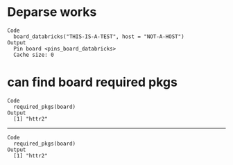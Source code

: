 # Deparse works

    Code
      board_databricks("THIS-IS-A-TEST", host = "NOT-A-HOST")
    Output
      Pin board <pins_board_databricks>
      Cache size: 0

# can find board required pkgs

    Code
      required_pkgs(board)
    Output
      [1] "httr2"

---

    Code
      required_pkgs(board)
    Output
      [1] "httr2"

